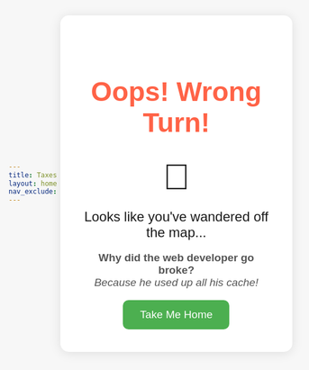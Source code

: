 ```yaml
---
title: Taxes
layout: home
nav_exclude: true
---
```

<html lang="en">
<head>
    <meta charset="UTF-8">
    <meta name="viewport" content="width=device-width, initial-scale=1.0">
    <title>Oops! Wrong Turn</title>
    <style>
        body, html {
            margin: 0;
            padding: 0;
            height: 100%;
            font-family: Arial, sans-serif;
            display: flex;
            justify-content: center;
            align-items: center;
            background-color: #f7f7f7;
        }
        .container {
            text-align: center;
            background-color: white;
            padding: 40px;
            border-radius: 15px;
            box-shadow: 0 2px 20px rgba(0, 0, 0, 0.1);
        }
        h1 {
            font-size: 3rem;
            color: #ff6347;
        }
        p {
            font-size: 1.5rem;
            margin: 20px 0;
        }
        .joke {
            font-size: 1.2rem;
            margin: 20px 0;
            color: #555;
        }
        .back-home-button {
            display: inline-block;
            background-color: #4CAF50;
            color: white;
            padding: 15px 30px;
            text-decoration: none;
            border-radius: 10px;
            font-size: 1.2rem;
            transition: background-color 0.3s;
        }
        .back-home-button:hover {
            background-color: #45a049;
        }
        .emoji {
            font-size: 4rem;
        }
        /* Responsive design */
        @media (max-width: 600px) {
            h1 {
                font-size: 2rem;
            }
            p, .joke {
                font-size: 1.1rem;
            }
       } 
    </style>
</head>
<body>
    <div class="container">
        <h1>Oops! Wrong Turn!</h1>
        <span class="emoji">🤔</span>
        <p>Looks like you've wandered off the map...</p>
        <div class="joke">
            <strong>Why did the web developer go broke?</strong><br>
            <em>Because he used up all his cache!</em>
        </div>
        <a href="/index.md" class="back-home-button">Take Me Home</a>
    </div>
</body>
</html>